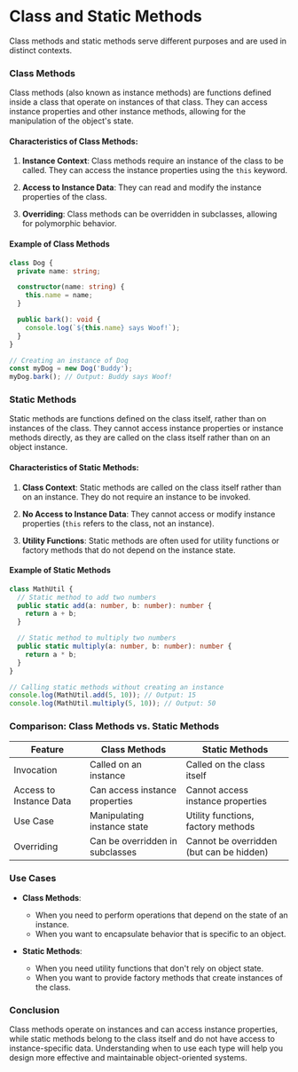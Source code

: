 # Class and Static Methods

Class methods and static methods serve different purposes and are used in distinct contexts.

### Class Methods

Class methods (also known as instance methods) are functions defined inside a class that operate on instances of that class. They can access instance properties and other instance methods, allowing for the manipulation of the object's state.

#### Characteristics of Class Methods:

1. **Instance Context**: Class methods require an instance of the class to be called. They can access the instance properties using the `this` keyword.

2. **Access to Instance Data**: They can read and modify the instance properties of the class.

3. **Overriding**: Class methods can be overridden in subclasses, allowing for polymorphic behavior.

#### Example of Class Methods

```typescript
class Dog {
  private name: string;

  constructor(name: string) {
    this.name = name;
  }

  public bark(): void {
    console.log(`${this.name} says Woof!`);
  }
}

// Creating an instance of Dog
const myDog = new Dog('Buddy');
myDog.bark(); // Output: Buddy says Woof!
```

### Static Methods

Static methods are functions defined on the class itself, rather than on instances of the class. They cannot access instance properties or instance methods directly, as they are called on the class itself rather than on an object instance.

#### Characteristics of Static Methods:

1. **Class Context**: Static methods are called on the class itself rather than on an instance. They do not require an instance to be invoked.

2. **No Access to Instance Data**: They cannot access or modify instance properties (`this` refers to the class, not an instance).

3. **Utility Functions**: Static methods are often used for utility functions or factory methods that do not depend on the instance state.

#### Example of Static Methods

```typescript
class MathUtil {
  // Static method to add two numbers
  public static add(a: number, b: number): number {
    return a + b;
  }

  // Static method to multiply two numbers
  public static multiply(a: number, b: number): number {
    return a * b;
  }
}

// Calling static methods without creating an instance
console.log(MathUtil.add(5, 10)); // Output: 15
console.log(MathUtil.multiply(5, 10)); // Output: 50
```

### Comparison: Class Methods vs. Static Methods

| Feature                 | Class Methods                   | Static Methods                           |
| ----------------------- | ------------------------------- | ---------------------------------------- |
| Invocation              | Called on an instance           | Called on the class itself               |
| Access to Instance Data | Can access instance properties  | Cannot access instance properties        |
| Use Case                | Manipulating instance state     | Utility functions, factory methods       |
| Overriding              | Can be overridden in subclasses | Cannot be overridden (but can be hidden) |

### Use Cases

- **Class Methods**:

  - When you need to perform operations that depend on the state of an instance.
  - When you want to encapsulate behavior that is specific to an object.

- **Static Methods**:
  - When you need utility functions that don't rely on object state.
  - When you want to provide factory methods that create instances of the class.

### Conclusion

Class methods operate on instances and can access instance properties, while static methods belong to the class itself and do not have access to instance-specific data. Understanding when to use each type will help you design more effective and maintainable object-oriented systems.

